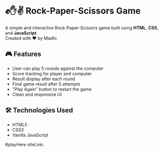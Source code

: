 # ✊✋✌️ Rock-Paper-Scissors Game

A simple and interactive Rock-Paper-Scissors game built using **HTML**, **CSS**, and **JavaScript**.  
Created with ❤️ by Madhi.

## 🎮 Features
- User can play 5 rounds against the computer
- Score tracking for player and computer
- Result display after each round
- Final game result after 5 attempts
- "Play Again" button to restart the game
- Clean and responsive UI

## 🛠 Technologies Used
- HTML5
- CSS3
- Vanilla JavaScript

#playHere
siteLink:
